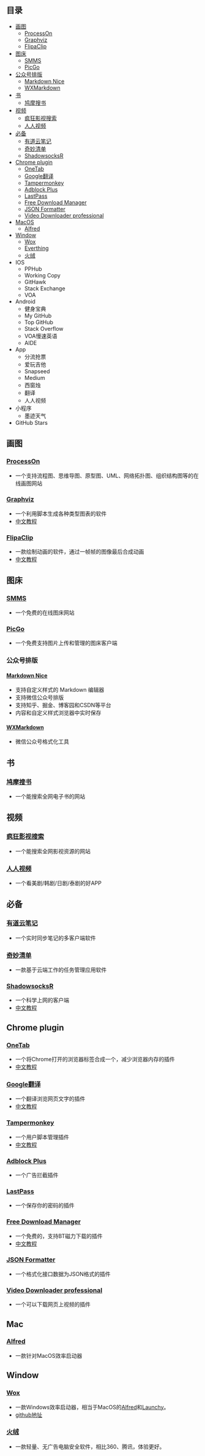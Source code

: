 ## 目录

* [画图](#画图)
  * [ProcessOn](#ProcessOn)
  * [Graphviz](#Graphviz)
  * [FlipaClip](#FlipaClip)
* [图床](#图床)
  * [SMMS](#SMMS)
  * [PicGo](#PicGo)
* [公众号排版](#公众号排版)
  * [Markdown Nice](#Markdown-Nice)
  * [WXMarkdown](#WXMarkdown)
* [书](#书)
  * [鸠摩搜书](#鸠摩搜书)
* [视频](#视频)
  * [疯狂影视搜索](#疯狂影视搜索)
  * [人人视频](#人人视频)
* [必备](#必备)
  * [有道云笔记](#有道云笔记)
  * [奇妙清单](#奇妙清单)
  * [ShadowsocksR](#ShadowsocksR)
* [Chrome plugin](Chrome-plugin)
  * [OneTab](#OneTab)
  * [Google翻译](#Google翻译)
  * [Tampermonkey](#Tampermonkey)
  * [Adblock Plus](#Adblock-Plus)
  * [LastPass](#LastPass)
  * [Free Download Manager](#Free-Download-Manager)
  * [JSON Formatter](#JSON-Formatter)
  * [Video Downloader professional](#Video-Downloader-professional)
* [MacOS](#MacOS)
  * [Alfred](#Alfred)
* [Window](#Window)
  * [Wox](#Wox)
  * [Everthing](#Everthing)
  * [火绒](#火绒)
* IOS
  * PPHub
  * Working Copy
  * GitHawk
  * Stack Exchange
  * VOA
* Android
  * 健身宝典
  * My GitHub
  * Top GitHub
  * Stack Overflow
  * VOA慢速英语
  * AIDE
* App
  * 分流抢票
  * 爱玩吉他
  * Snapseed
  * Medium
  * 西窗烛
  * 翻译
  * 人人视频
* 小程序
  * 墨迹天气
* GitHub Stars
<!--more-->
## 画图
### [ProcessOn](https://www.processon.com/)
* 一个支持流程图、思维导图、原型图、UML、网络拓扑图、组织结构图等的在线画图网站

### [Graphviz](http://www.graphviz.org/)
* 一个利用脚本生成各种类型图表的软件
* [中文教程](https://www.ibm.com/developerworks/cn/aix/library/au-aix-graphviz/index.html)

### [FlipaClip](https://support.flipaclip.us/)
* 一款绘制动画的软件，通过一帧帧的图像最后合成动画
* [中文教程](https://mp.weixin.qq.com/s/ecznQk3G0KiGSquuH1vd1w)

## 图床
### [SMMS](https://sm.ms/)
* 一个免费的在线图床网站

### [PicGo](https://molunerfinn.com/PicGo/)
* 一个免费支持图片上传和管理的图床客户端

### 公众号排版
#### [Markdown Nice](https://www.mdnice.com/)
* 支持自定义样式的 Markdown 编辑器
* 支持微信公众号排版
* 支持知乎、掘金、博客园和CSDN等平台
* 内容和自定义样式浏览器中实时保存

#### [WXMarkdown](http://md.barretlee.com/)
* 微信公众号格式化工具

## 书
### [鸠摩搜书](https://www.jiumodiary.com/)
* 一个能搜索全网电子书的网站

## 视频
### [疯狂影视搜索](http://ifkdy.com/)
* 一个能搜索全网影视资源的网站

### [人人视频](https://rr.tv/)
* 一个看美剧/韩剧/日剧/泰剧的好APP

## 必备
### [有道云笔记](https://note.youdao.com/)
* 一个实时同步笔记的多客户端软件

### [奇妙清单](https://www.wunderlist.com/zh/)
* 一款基于云端工作的任务管理应用软件

### [ShadowsocksR](https://netboost.co/login?referrer=user)
* 一个科学上网的客户端
* [中文教程](https://github.com/DeppWang/ShadowsocksR-download)

## Chrome plugin
### [OneTab](https://chrome.google.com/webstore/detail/onetab/chphlpgkkbolifaimnlloiipkdnihall) 
* 一个将Chrome打开的浏览器标签合成一个，减少浏览器内存的插件
* [中文教程](https://github.com/DeppWang/Chrome-extensions#1onetab-%E4%B8%8B%E8%BD%BD)

### [Google翻译](https://chrome.google.com/webstore/detail/google-translate/aapbdbdomjkkjkaonfhkkikfgjllcleb)
* 一个翻译浏览网页文字的插件
* [中文教程](https://github.com/DeppWang/Chrome-extensions#2google%E7%BF%BB%E8%AF%91-%E4%B8%8B%E8%BD%BD)

### [Tampermonkey](https://chrome.google.com/webstore/detail/tampermonkey/dhdgffkkebhmkfjojejmpbldmpobfkfo?utm_source=chrome-ntp-icon) 
* 一个用户脚本管理插件
* [中文教程](https://github.com/DeppWang/Chrome-extensions#3tampermonkey-%E4%B8%8B%E8%BD%BD)

### [Adblock Plus](https://chrome.google.com/webstore/detail/adblock-plus/cfhdojbkjhnklbpkdaibdccddilifddb?utm_source=chrome-ntp-icon) 
* 一个广告拦截插件

### [LastPass](https://chrome.google.com/webstore/detail/lastpass-free-password-ma/hdokiejnpimakedhajhdlcegeplioahd?utm_source=chrome-ntp-icon) 
* 一个保存你的密码的插件

### [Free Download Manager](https://chrome.google.com/webstore/detail/free-download-manager/ahmpjcflkgiildlgicmcieglgoilbfdp?utm_source=chrome-ntp-icon) 
* 一个免费的，支持BT磁力下载的插件
* [中文教程](https://github.com/DeppWang/Chrome-extensions#4free-download-manager-%E4%B8%8B%E8%BD%BD)

### [JSON Formatter](https://chrome.google.com/webstore/detail/json-formatter/bcjindcccaagfpapjjmafapmmgkkhgoa?utm_source=chrome-ntp-icon)
* 一个格式化接口数据为JSON格式的插件

### [Video Downloader professional](https://chrome.google.com/webstore/detail/video-downloader-professi/jpaglkhbmbmhlnpnehlffkgaaapoicnk?utm_source=chrome-ntp-icon) 
* 一个可以下载网页上视频的插件

## Mac
### [Alfred](https://www.alfredapp.com/)
* 一款针对MacOS效率启动器
## Window
###  [Wox](http://wox.one)
* 一款Windows效率启动器，相当于MacOS的[Alfred](https://www.alfredapp.com/)和[Launchy](https://www.launchy.net/index.php)。
* [github地址](https://github.com/Wox-launcher/Wox)

### [火绒](https://www.huorong.cn/)
* 一款轻量、无广告电脑安全软件，相比360、腾讯，体验更好。
